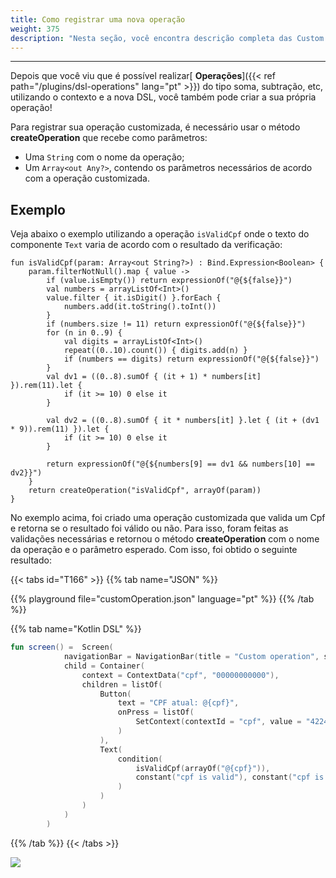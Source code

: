 ```yaml
---
title: Como registrar uma nova operação
weight: 375
description: "Nesta seção, você encontra descrição completa das Custom Operations."
---
```


---

Depois que você viu que é possível realizar[ **Operações**]({{< ref path="/plugins/dsl-operations" lang="pt" >}}) do tipo soma, subtração, etc, utilizando o contexto e a nova DSL, você também pode criar a sua própria operação!

Para registrar sua operação customizada, é necessário usar o método **createOperation** que recebe como parâmetros:
- Uma `String` com o nome da operação;
- Um `Array<out Any?>`, contendo os parâmetros necessários de acordo com a operação customizada.

## Exemplo

Veja abaixo o exemplo utilizando a operação `isValidCpf` onde o texto do componente `Text` varia de acordo com o resultado da verificação:


```
fun isValidCpf(param: Array<out String?>) : Bind.Expression<Boolean> {
    param.filterNotNull().map { value ->
        if (value.isEmpty()) return expressionOf("@{${false}}")
        val numbers = arrayListOf<Int>()
        value.filter { it.isDigit() }.forEach {
            numbers.add(it.toString().toInt())
        }
        if (numbers.size != 11) return expressionOf("@{${false}}")
        for (n in 0..9) {
            val digits = arrayListOf<Int>()
            repeat((0..10).count()) { digits.add(n) }
            if (numbers == digits) return expressionOf("@{${false}}")
        }
        val dv1 = ((0..8).sumOf { (it + 1) * numbers[it] }).rem(11).let {
            if (it >= 10) 0 else it
        }

        val dv2 = ((0..8).sumOf { it * numbers[it] }.let { (it + (dv1 * 9)).rem(11) }).let {
            if (it >= 10) 0 else it
        }

        return expressionOf("@{${numbers[9] == dv1 && numbers[10] == dv2}}")
    }
    return createOperation("isValidCpf", arrayOf(param))
}
```

No exemplo acima, foi criado uma operação customizada que valida um Cpf e retorna se o resultado foi válido ou não.
Para isso, foram feitas as validações necessárias e retornou o método **createOperation** com o nome da operação e o parâmetro esperado. Com isso, foi obtido o seguinte resultado:

{{< tabs id="T166" >}}
{{% tab name="JSON" %}}

<!-- json-playground:customOperation.json
{
  "_beagleComponent_" : "beagle:screenComponent",
  "navigationBar" : {
    "title" : "Custom operation",
    "showBackButton" : true
  },
  "child" : {
    "_beagleComponent_" : "beagle:container",
    "children" : [ {
      "_beagleComponent_" : "beagle:button",
      "text" : "CPF atual: @{cpf}",
      "onPress" : [ {
        "_beagleAction_" : "beagle:setContext",
        "contextId" : "cpf",
        "value" : "42249625000"
      } ]
    }, {
      "_beagleComponent_" : "beagle:text",
      "text" : "@{condition(isValidCpf(cpf), 'cpf is valid', 'cpf is not valid')}"
    } ],
    "context" : {
      "id" : "cpf",
      "value" : "00000000000"
    }
  }
}
-->

{{% playground file="customOperation.json" language="pt" %}}
{{% /tab %}}

{{% tab name="Kotlin DSL" %}}

```kotlin
fun screen() =  Screen(
            navigationBar = NavigationBar(title = "Custom operation", showBackButton = true),
            child = Container(
                context = ContextData("cpf", "00000000000"),
                children = listOf(
                    Button(
                        text = "CPF atual: @{cpf}",
                        onPress = listOf(
                            SetContext(contextId = "cpf", value = "42249625000")
                        )
                    ),
                    Text(
                        condition(
                            isValidCpf(arrayOf("@{cpf}")),
                            constant("cpf is valid"), constant("cpf is not valid")
                        )
                    )
                )
            )
        )
```

{{% /tab %}}
{{< /tabs >}}

![](/shared/customoperation.gif)
